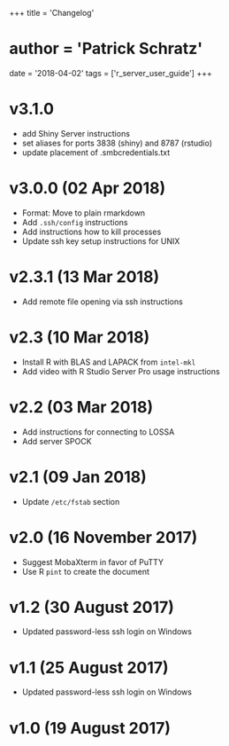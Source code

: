 +++
title = 'Changelog'
# author = 'Patrick Schratz'
date = '2018-04-02'
tags = ['r_server_user_guide']
+++

# v3.1.0
  * add Shiny Server instructions
  * set aliases for ports 3838 (shiny) and 8787 (rstudio)
  * update placement of .smbcredentials.txt

# v3.0.0 (02 Apr 2018)

  * Format: Move to plain rmarkdown
  * Add `.ssh/config` instructions
  * Add instructions how to kill processes
  * Update ssh key setup instructions for UNIX

# v2.3.1 (13 Mar 2018)
  * Add remote file opening via ssh instructions

# v2.3 (10 Mar 2018)
  * Install R with BLAS and LAPACK from `intel-mkl`
  * Add video with R Studio Server Pro usage instructions

# v2.2 (03 Mar 2018)
  * Add instructions for connecting to LOSSA
  * Add server SPOCK

# v2.1 (09 Jan 2018)
  * Update `/etc/fstab` section

# v2.0 (16 November 2017)
  * Suggest MobaXterm in favor of PuTTY
  * Use R `pint` to create the document

# v1.2 (30 August 2017)
  * Updated password-less ssh login on Windows

# v1.1 (25 August 2017)
  * Updated password-less ssh login on Windows

# v1.0 (19 August 2017)
